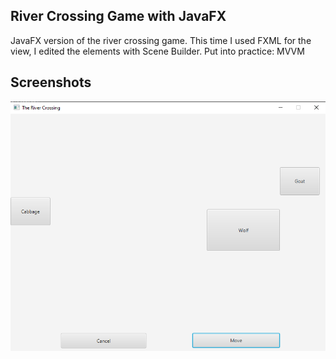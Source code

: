 ## River Crossing Game with JavaFX

JavaFX version of the river crossing game. This time I used FXML for the view, I edited the elements with Scene Builder. 
Put into practice: MVVM

## Screenshots

![Alt text](./Screenshots/Game.png?raw=true "Game")